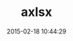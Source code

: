 ---
layout: post
title:  "axlsx"
repo:   "randym/axlsx"
date:   2015-02-18 10:44:29
gemurl: https://github.com/randym/axlsx
---